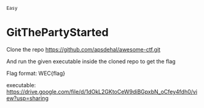 `Easy`

# GitThePartyStarted

Clone the repo https://github.com/apsdehal/awesome-ctf.git

And run the given executable inside the cloned repo to get the flag

Flag format: WEC{flag}

executable: https://drive.google.com/file/d/1dOkL2GKtoCeW9diBGpxbN_oCfey4fdh0/view?usp=sharing
